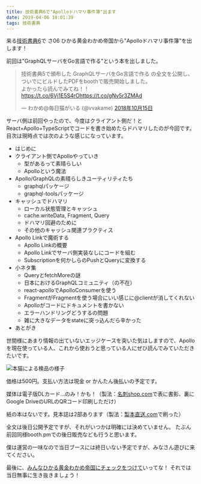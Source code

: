 ```yaml
---
title: 技術書典6で"Apolloドハマリ事件簿"出ます
date: 2019-04-06 18:01:39
tags: 技術書典
---
```


来る[技術書典6](https://techbookfest.org/event/tbf06)で さ06 ひかる黄金わかめ帝国から"Apolloドハマリ事件簿"を出します！

前回は"GraphQLサーバをGo言語で作る"という本を出しました。

<blockquote class="twitter-tweet" data-lang="ja"><p lang="ja" dir="ltr">技術書典5で頒布した GraphQLサーバをGo言語で作る の全文を公開し、ついでにビルドしたPDFをboothで販売開始しました。<br>よかったら読んでみてね！！<a href="https://t.co/6Vj1E5S4rO">https://t.co/6Vj1E5S4rO</a><a href="https://t.co/gNv5r3ZMAd">https://t.co/gNv5r3ZMAd</a></p>&mdash; わかめ@毎日猫がいる (@vvakame) <a href="https://twitter.com/vvakame/status/1051933286161760256?ref_src=twsrc%5Etfw">2018年10月15日</a></blockquote>
<script async src="https://platform.twitter.com/widgets.js" charset="utf-8"></script>

サーバ側は前回やったので、今度はクライアント側だ！とReact+Apollo+TypeScriptでコードを書き始めたらドハマリしたのが今回です。
目次は現時点では次のような感じになっています。

* はじめに
* クライアント側でApolloやっていき
  * 型があるって素晴らしい
  * Apolloという魔法
* Apollo/GraphQLの素晴らしきユーティリティたち
  * graphqlパッケージ
  * graphql-toolsパッケージ
* キャッシュでドハマリ
  * ローカル状態管理とキャッシュ
  * cache.writeData, Fragment, Query
  * ドハマリ回避のために
  * その他のキャッシュ関連プラクティス
* Apollo Linkで魔術する
  * Apollo Linkの概要
  * Apollo Linkでサーバ側実装なしにコードを組む
  * Subscriptionを何かしらのPushとQueryに変換する
* 小ネタ集
  * QueryとfetchMoreの謎
  * 日本におけるGraphQLコミュニティ（の不在）
  * react-apolloでApolloConsumerを使う
  * FragmentがFragmentを使う場合にいい感じに@clientが消してくれない
  * Apolloがコードにドキュメントを書かない
  * エラーハンドリングどうするの問題
  * 雑に大きなデータをstateに突っ込んだら辛かった
* あとがき

世間様にあまり情報の出ていないエッジケースを突いた気はしますので、Apolloを現在使っている人、これから使おうと思っている人にぜひ読んでみていただきたいです。

![本猫による検品の様子](/images/2019-04-06-tbf06/image.jpg)

価格は500円。支払い方法は現金 or かんたん後払いの予定です。

媒体は電子版DLカード…のみ！かも！（製法：[名刺shop.com](https://www.meishishop.com/)で表に書影、裏にGoogle DriveのURLのQRコード印刷しただけ）

紙の本はないです。見本誌は2部あります（製法：[製本直送.com](http://www.seichoku.com/)で刷った）

全文は後日公開予定ですが、それがいつかは明確には決めていません。
たぶん前回同様booth.pmでの後日販売なども行うと思います。

僕は運営の一味なので当日ブースには終日いない予定ですが、みなさん遊びに来てください。

最後に、[みんなひかる黄金わかめ帝国にチェックをつけて](https://techbookfest.org/event/tbf06/circle/38070001)いってな！
それでは当日無事に生き抜きましょう！

